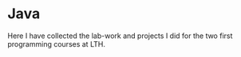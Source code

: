 # Java
Here I have collected the lab-work and projects I did for the two first programming courses at LTH.
